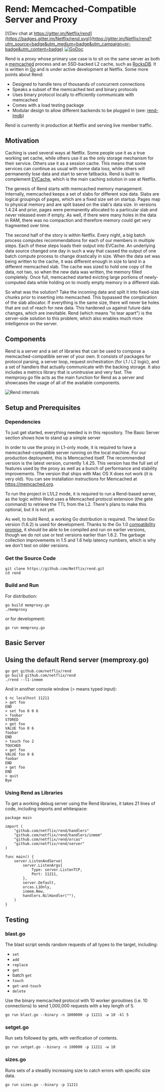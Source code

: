 # Rend: Memcached-Compatible Server and Proxy

[![Dev chat at https://gitter.im/Netflix/rend](https://badges.gitter.im/Netflix/rend.svg)](https://gitter.im/Netflix/rend?utm_source=badge&utm_medium=badge&utm_campaign=pr-badge&utm_content=badge) [![GoDoc](https://godoc.org/github.com/netflix/rend?status.svg)](https://godoc.org/github.com/netflix/rend)

Rend is a proxy whose primary use case is to sit on the same server as both a [memcached](https://github.com/memcached/memcached) process and an SSD-backed L2 cache, such as [RocksDB](https://github.com/facebook/rocksdb). It is written in [Go](https://github.com/golang/go) and is under active development at Netflix. Some more points about Rend:

 * Designed to handle tens of thousands of concurrent connections
 * Speaks a subset of the memcached text and binary protocols
 * Uses binary protocol locally to efficiently communicate with memcached
 * Comes with a load testing package
 * Modular design to allow different backends to be plugged in (see: [rend-lmdb](https://github.com/netflix/rend-lmdb))

Rend is currently in production at Netflix and serving live member traffic.

## Motivation

Caching is used several ways at Netflix. Some people use it as a true working set cache, while others use it as the only storage mechanism for their service. Others use it as a session cache. This means that some services can continue as usual with some data loss, while others will permanently lose data and start to serve fallbacks. Rend is built to complement [EVCache](https://github.com/Netflix/EVCache), which is the main caching solution in use at Netflix.

The genesis of Rend starts with memcached memory management. Internally, memcached keeps a set of slabs for different size data. Slabs are logical groupings of pages, which are a fixed size set on startup. Pages map to physical memory and are split based on the slab's data size. In versions 1.4.24 and prior, pages were permanently allocated to a particular slab and never released even if empty. As well, if there were many holes in the data in RAM, there was no compaction and therefore memory could get very fragmented over time.

The second half of the story is within Netflix. Every night, a big batch process computes recommendations for each of our members in multiple steps. Each of these steps loads their output into EVCache. An underlying data source changed one day in such a way that caused the output of one batch compute process to change drastically in size. When the data set was being written to the cache, it was different enough in size to land in a different memcached slab. The cache was sized to hold one copy of the data, not two, so when the new data was written, the memory filled completely. Once full, memcached started evicting large portions of newly-computed data while holding on to mostly empty memory in a different slab.

So what was the solution? Take the incoming data and split it into fixed-size chunks prior to inserting into memcached. This bypassed the complication of the slab allocator. If everything is the same size, there will never be holes that are out of reach for new data. This hardened us against future data changes, which are inevitable. Rend (which means "to tear apart") is the server-side solution to this problem, which also enables much more intelligence on the server.

## Components

Rend is a server and a set of libraries that can be used to compose a memcached-compatible server of your own. It consists of packages for protocol parsing, a server loop, request orchestration (for L1 / L2 logic), and a set of handlers that actually communicate with the backing storage. It also includes a metrics library that is unintrusive and very fast. The memproxy.go file acts as the main function for Rend as a server and showcases the usage of all of the available components.

![Rend internals](rend_internals.png "Rend internals")

## Setup and Prerequisites

### Dependencies

To just get started, everything needed is in this repository. The Basic Server section shows how to stand up a simple server

In order to use the proxy in L1-only mode, it is required to have a memcached-compatible server running on the local machine. For our production deployment, this is Memcached itself. The recommended version is the latest version, currently 1.4.25. This version has the full set of features used by the proxy as well as a bunch of performance and stability improvements. The version that ships with Mac OS X does not work (it is very old). You can see installation instructions for Memcached at https://memcached.org.

To run the project in L1/L2 mode, it is required to run a Rend-based server, as the logic within Rend uses a Memcached protocol extension (the gete command) to retrieve the TTL from the L2. There's plans to make this optional, but it is not yet.

As well, to build Rend, a working Go distribution is required. The latest Go version (1.6.2) is used for development. Thanks to the Go 1.0 [compatibility promise](https://golang.org/doc/go1compat), it should be able to be compiled and run on earlier versions, though we do not use or test versions earlier than 1.6.2. The garbage collection improvements in 1.5 and 1.6 help latency numbers, which is why we don't test on older versions.

### Get the Source Code

    git clone https://github.com/Netflix/rend.git
    cd rend

### Build and Run

For distribution:

    go build memproxy.go
    ./memproxy

or for development:

    go run memproxy.go

## Basic Server

## Using the default Rend server (memproxy.go)

```
go get github.com/netflix/rend
go build github.com/netflix/rend
./rend --l1-inmem
```

And in another console window (> means typed input):

```
$ nc localhost 11211
> get foo
END
> set foo 0 0 6
> foobar
STORED
> get foo
VALUE foo 0 6
foobar
END
> touch foo 2
TOUCHED
> get foo
VALUE foo 0 6
foobar
END
> get foo
END
> quit
Bye
```

### Using Rend as Libraries

To get a working debug server using the Rend libraries, it takes 21 lines of code, including imports and whitespace:

    package main

    import (
        "github.com/netflix/rend/handlers"
        "github.com/netflix/rend/handlers/inmem"
        "github.com/netflix/rend/orcas"
        "github.com/netflix/rend/server"
    )

    func main() {
        server.ListenAndServe(
            server.ListenArgs{
                Type: server.ListenTCP,
                Port: 11211,
            },
            server.Default,
            orcas.L1Only,
            inmem.New,
            handlers.NilHandler(""),
        )
    }

## Testing

### blast<i></i>.go

The blast script sends random requests of all types to the target, including:
* `set`
* `add`
* `replace`
* `get`
* batch `get`
* `touch`
* `get-and-touch`
* `delete`

Use the binary memcached protocol with 10 worker goroutines (i.e. 10 connections) to send 1,000,000 requests with a key length of 5.

    go run blast.go --binary -n 1000000 -p 11211 -w 10 -kl 5

### setget<i></i>.go

Run sets followed by gets, with verification of contents.

    go run setget.go --binary -n 100000 -p 11211 -w 10

### sizes<i></i>.go

Runs sets of a steadily increasing size to catch errors with specific size data.

    go run sizes.go --binary -p 11211

